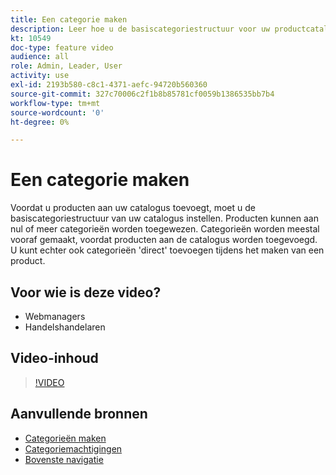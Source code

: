 ```yaml
---
title: Een categorie maken
description: Leer hoe u de basiscategoriestructuur voor uw productcatalogus definieert.
kt: 10549
doc-type: feature video
audience: all
role: Admin, Leader, User
activity: use
exl-id: 2193b580-c8c1-4371-aefc-94720b560360
source-git-commit: 327c70006c2f1b8b85781cf0059b1386535bb7b4
workflow-type: tm+mt
source-wordcount: '0'
ht-degree: 0%

---
```


# Een categorie maken

Voordat u producten aan uw catalogus toevoegt, moet u de basiscategoriestructuur van uw catalogus instellen. Producten kunnen aan nul of meer categorieën worden toegewezen. Categorieën worden meestal vooraf gemaakt, voordat producten aan de catalogus worden toegevoegd. U kunt echter ook categorieën &#39;direct&#39; toevoegen tijdens het maken van een product.

## Voor wie is deze video?

- Webmanagers
- Handelshandelaren

## Video-inhoud

>[!VIDEO](https://video.tv.adobe.com/v/343746?quality=12&learn=on)

## Aanvullende bronnen

- [Categorieën maken](https://docs.magento.com/user-guide/catalog/category-create.html)
- [Categoriemachtigingen](https://docs.magento.com/user-guide/catalog/category-permissions.html)
- [Bovenste navigatie](https://docs.magento.com/user-guide/catalog/navigation-top.html)
